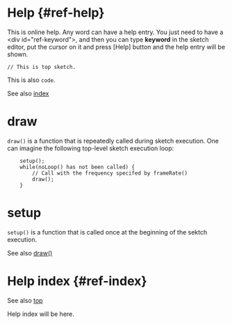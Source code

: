 # Help {#ref-help}

This is online help. Any word can have a help entry.
You just need to have a &lt;div id="ref-keyword"&gt;,
and then you can type **keyword** in the sketch editor,
put the cursor on it and press [Help] button and the
help entry will be shown.

```
// This is top sketch.
```

This is also `code`.

See also <a href='#ref-index'>index</a>

# draw

`draw()` is a function that is repeatedly called during sketch execution. One can imagine the following top-level sketch execution loop:

		setup();
		while(noLoop() has not been called) {
			// Call with the frequency specifed by frameRate()
			draw();
		}

# setup

`setup()` is a function that is called once at the beginning of the sektch execution.

See also <a href='#ref-draw'>draw()</a>

# Help index {#ref-index}

See also <a href='#ref-help'>top</a>

Help index will be here.
